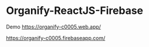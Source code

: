 # Organify-ReactJS-Firebase
 
Demo 
https://organify-c0005.web.app/

https://organify-c0005.firebaseapp.com/
